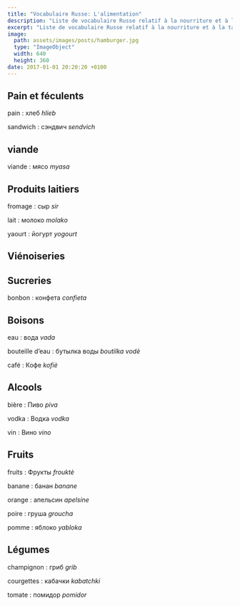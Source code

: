```yaml
---
title: "Vocabulaire Russe: L'alimentation"
description: "Liste de vocabulaire Russe relatif à la nourriture et à la table."
excerpt: "Liste de vocabulaire Russe relatif à la nourriture et à la table."
image:
  path: assets/images/posts/hamburger.jpg
  type: "ImageObject"
  width: 640
  height: 360
date: 2017-01-01 20:20:20 +0100
---
```


## Pain et féculents

pain
: хлеб
*hlieb*

sandwich
: сэндвич
*sendvich*


## viande

viande
: мясо
*myasa*


## Produits laitiers

fromage
: сыр
*sir*

lait
: молоко
*molako*

yaourt
: йогурт
*yogourt*


## Viénoiseries



## Sucreries

bonbon
: конфета
*confieta*


## Boisons

eau
: вода
*vada*

bouteille d’eau
: бутылка воды
*boutilka vodè*

café
: Кофе
*kofiè*


## Alcools

bière
: Пиво
*piva*

vodka
: Водка
*vodka*

vin
: Вино
*vino*


## Fruits

fruits
: Фрукты
*frouktè*

banane
: банан
*banane*

orange
: апельсин
*apelsine*

poire
: груша
*groucha*

pomme
: яблоко
*yabloka*


## Légumes

champignon
: гриб
*grib*

courgettes
: кабачки
*kabatchki*

tomate
: помидор
*pomidor*

